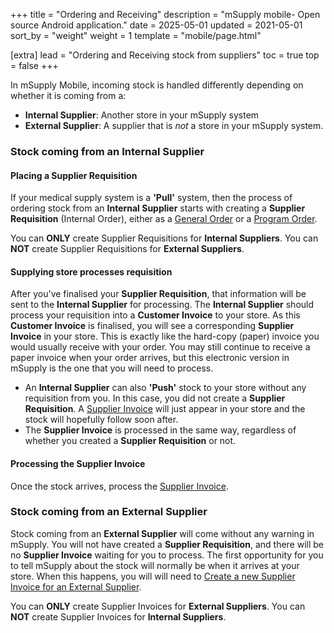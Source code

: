 +++
title = "Ordering and Receiving"
description = "mSupply mobile- Open source Android application."
date = 2025-05-01
updated = 2021-05-01
sort_by = "weight"
weight = 1
template = "mobile/page.html"

[extra]
lead = "Ordering and Receiving stock from suppliers"
toc = true
top = false
+++

In mSupply Mobile, incoming stock is handled differently depending on whether it is coming from a:

- **Internal Supplier**: Another store in your mSupply system
- **External Supplier**: A supplier that is _not_ a store in your mSupply system.

### Stock coming from an Internal Supplier

#### Placing a Supplier Requisition

If your medical supply system is a **'Pull'** system, then the process of ordering stock from an **Internal Supplier** starts with creating a **Supplier Requisition** (Internal Order), either as a [General Order](/mobile/order_and_receive/supplier-requisitions/#current-supplier-requisitions) or a [Program Order](/mobile/order_and_receive/supplier-requisitions-program/#click-on-supplier-requisitions).

<div class="warning">

You can **ONLY** create Supplier Requisitions for **Internal Suppliers**. You can **NOT** create Supplier Requisitions for **External Suppliers**.

  </div>

#### Supplying store processes requisition

After you've finalised your **Supplier Requisition**, that information will be sent to the **Internal Supplier** for processing. The **Internal Supplier** should process your requisition into a **Customer Invoice** to your store. As this **Customer Invoice** is finalised, you will see a corresponding **Supplier Invoice** in your store. This is exactly like the hard-copy (paper) invoice you would usually receive with your order. You may still continue to receive a paper invoice when your order arrives, but this electronic version in mSupply is the one that you will need to process.

<div class="tip">

- An **Internal Supplier** can also **'Push'** stock to your store without any requisition from you. In this case, you did not create a **Supplier Requisition**. A [Supplier Invoice](https://docs.msupply.foundation/mobile/order_and_receive/supplier-invoices/#open-supplier-invoices) will just appear in your store and the stock will hopefully follow soon after.
- The **Supplier Invoice** is processed in the same way, regardless of whether you created a **Supplier Requisition** or not.
</div>

#### Processing the Supplier Invoice

Once the stock arrives, process the [Supplier Invoice](https://docs.msupply.foundation/mobile/order_and_receive/supplier-invoices/#open-supplier-invoices).

### Stock coming from an External Supplier

Stock coming from an **External Supplier** will come without any warning in mSupply. You will not have created a **Supplier Requisition**, and there will be no **Supplier Invoice** waiting for you to process. The first opportunity for you to tell mSupply about the stock will normally be when it arrives at your store. When this happens, you will will need to [Create a new Supplier Invoice for an External Supplier](/mobile/order_and_receive/supplier-invoices/#create-a-new-supplier-invoice-for-an-external-supplier).

<div class="warning">

You can **ONLY** create Supplier Invoices for **External Suppliers**. You can **NOT** create Supplier Invoices for **Internal Suppliers**.

  </div>

